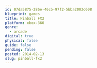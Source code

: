 ```yaml
---
id: 07da5875-286e-46cb-97f2-5bba2003c608
blueprint: games
title: Pinball FX2
platform: xbox-360
genre:
  - arcade
digital: true
physical: false
guide: false
pending: false
posted: 2014-02-13
slug: pinball-fx2
---
```

